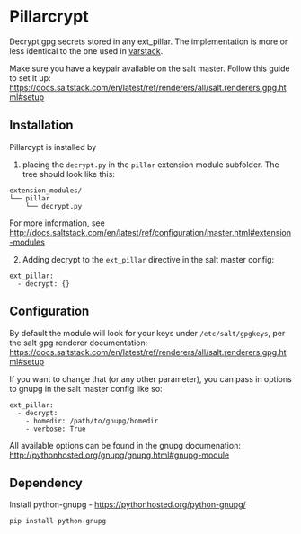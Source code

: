 Pillarcrypt
=======

Decrypt gpg secrets stored in any ext_pillar. The implementation is more or less identical to the one used in [varstack](https://github.com/conversis/varstack).

Make sure you have a keypair available on the salt master. Follow this guide to set it up:
https://docs.saltstack.com/en/latest/ref/renderers/all/salt.renderers.gpg.html#setup



Installation
------------

Pillarcypt is installed by

1. placing the `decrypt.py` in the `pillar` extension module subfolder. The tree should look like this:

  ```
  extension_modules/
  └── pillar
      └── decrypt.py
  ```

  For more information, see http://docs.saltstack.com/en/latest/ref/configuration/master.html#extension-modules

2. Adding decrypt to the `ext_pillar` directive in the salt master config:

  ```
  ext_pillar:
    - decrypt: {}
  ```

Configuration
--------------

By default the module will look for your keys under `/etc/salt/gpgkeys`, per the salt gpg renderer documentation:
https://docs.saltstack.com/en/latest/ref/renderers/all/salt.renderers.gpg.html#setup

If you want to change that (or any other parameter), you can pass in options to gnupg in the salt master config like so:
```
ext_pillar:
  - decrypt:
    - homedir: /path/to/gnupg/homedir
    - verbose: True
```

All available options can be found in the gnupg documenation:
http://pythonhosted.org/gnupg/gnupg.html#gnupg-module

Dependency
------------

Install python-gnupg - https://pythonhosted.org/python-gnupg/

```
pip install python-gnupg
```
